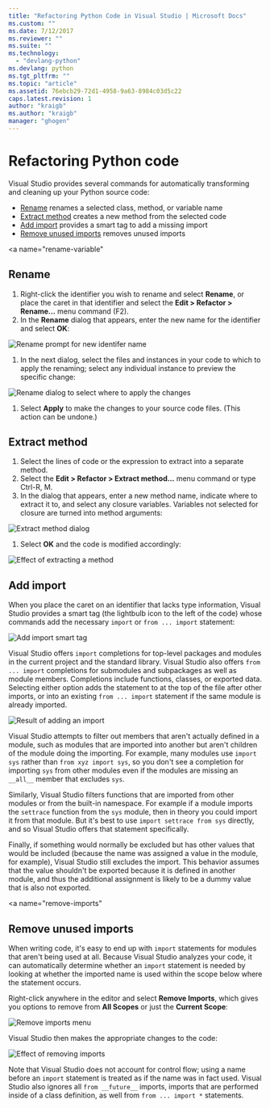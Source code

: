 ```yaml
---
title: "Refactoring Python Code in Visual Studio | Microsoft Docs"
ms.custom: ""
ms.date: 7/12/2017
ms.reviewer: ""
ms.suite: ""
ms.technology: 
  - "devlang-python"
ms.devlang: python
ms.tgt_pltfrm: ""
ms.topic: "article"
ms.assetid: 76ebcb29-72d1-4958-9a63-8984c03d5c22
caps.latest.revision: 1
author: "kraigb"
ms.author: "kraigb"
manager: "ghogen"
---
```


# Refactoring Python code

Visual Studio provides several commands for automatically transforming and cleaning up your Python source code:

- [Rename](#rename) renames a selected class, method, or variable name
- [Extract method](#extract-method) creates a new method from the selected code
- [Add import](#add-import) provides a smart tag to add a missing import
- [Remove unused imports](#remove-imports) removes unused imports

<a name="rename-variable"</a>
## Rename

1. Right-click the identifier you wish to rename and select **Rename**, or place the caret in that identifier and select the **Edit > Refactor > Rename...** menu command (F2).
1. In the **Rename** dialog that appears, enter the new name for the identifier and select **OK**:

  ![Rename prompt for new identifer name](media/code-refactor-rename-1.png)

1. In the next dialog, select the files and instances in your code to which to apply the renaming; select any individual instance to preview the specific change:

  ![Rename dialog to select where to apply the changes](media/code-refactor-rename-2.png)

1. Select **Apply** to make the changes to your source code files. (This action can be undone.)

## Extract method

1. Select the lines of code or the expression to extract into a separate method.
1. Select the **Edit > Refactor > Extract method...** menu command or type Ctrl-R, M.
1. In the dialog that appears, enter a new method name, indicate where to extract it to, and select any closure variables. Variables not selected for closure are turned into method arguments:

  ![Extract method dialog](media/code-refactor-extract-method-1.png)

1. Select **OK** and the code is modified accordingly:

  ![Effect of extracting a method](media/code-refactor-extract-method-2.png)

## Add import

When you place the caret on an identifier that lacks type information, Visual Studio provides a smart tag (the lightbulb icon to the left of the code) whose commands add the necessary `import` or `from ... import` statement:

![Add import smart tag](media/code-refactor-add-import-1.png)

Visual Studio offers `import` completions for top-level packages and modules in the current project and the standard library. Visual Studio also offers `from ... import` completions for submodules and subpackages as well as module members. Completions include functions, classes, or exported data. Selecting either option adds the statement to at the top of the file after other imports, or into an existing `from ... import` statement if the same module is already imported.

![Result of adding an import](media/code-refactor-add-import-2.png)

Visual Studio attempts to filter out members that aren't actually defined in a module, such as modules that are imported into another but aren't children of the module doing the importing. For example, many modules use `import sys` rather than `from xyz import sys`, so you don't see a completion for importing `sys` from other modules even if the modules are missing an `__all__` member that excludes `sys`.

Similarly, Visual Studio filters functions that are imported from other modules or from the built-in namespace. For example if a module imports the `settrace` function from the `sys` module, then in theory you could import it from that module. But it's best to use `import settrace from sys` directly, and so Visual Studio offers that statement specifically.

Finally, if something would normally be excluded but has other values that would be included (because the name was assigned a value in the module, for example), Visual Studio still excludes the import. This behavior assumes that the value shouldn't be exported because it is defined in another module, and thus the additional assignment is likely to be a dummy value that is also not exported.

<a name="remove-imports"</a>
## Remove unused imports

When writing code, it's easy to end up with `import` statements for modules that aren't being used at all. Because Visual Studio analyzes your code, it can automatically determine whether an `import` statement is needed by looking at whether the imported name is used within the scope below where the statement occurs.

Right-click anywhere in the editor and select **Remove Imports**, which gives you options to remove from **All Scopes** or just the **Current Scope**:

![Remove imports menu](media/code-refactor-remove-imports-1.png)

Visual Studio then makes the appropriate changes to the code:

![Effect of removing imports](media/code-refactor-remove-imports-2.png)

Note that Visual Studio does not account for control flow; using a name before an `import` statement is treated as if the name was in fact used. Visual Studio also ignores all `from __future__` imports, imports that are performed inside of a class definition, as well from `from ... import *` statements.